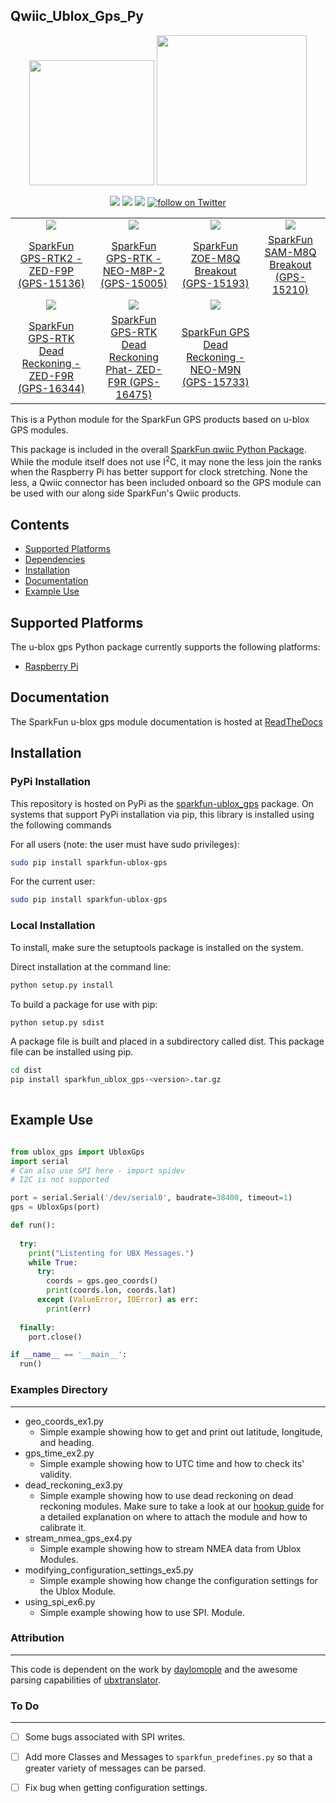 Qwiic_Ublox_Gps_Py
----

<p align="center">
   <img src="https://cdn.sparkfun.com/assets/custom_pages/2/7/2/qwiic-logo-registered.jpg"  width=200>  
   <img src="https://www.python.org/static/community_logos/python-logo-master-v3-TM.png"  width=240>   
</p>
<p align="center">
	<a href="https://pypi.org/project/sparkfun-ublox-gps/" alt="Package">
		<img src="https://img.shields.io/pypi/pyversions/sparkfun_ublox_gps.svg" /></a>
	<a href="https://github.com/sparkfun/Qwiic_Ublox_Gps_Py/issues" alt="Issues">
		<img src="https://img.shields.io/github/issues/sparkfun/Qwiic_Ublox_Gps_Py.svg" /></a>
	<a href="https://qwiic-ublox-gps-py.readthedocs.io/en/latest/index.html" alt="Documentation">
		<img src="https://readthedocs.org/projects/qwiic-ublox-gps-py/badge/?version=latest&style=flat" /></a>
	<a href="https://twitter.com/intent/follow?screen_name=sparkfun">
        	<img src="https://img.shields.io/twitter/follow/sparkfun.svg?style=social&logo=twitter"
           	 alt="follow on Twitter"></a>
</p>

<table class="table table-hover table-striped table-bordered">
  <tr align="center">
   <td><a href="https://www.sparkfun.com/products/15136"><img src="https://cdn.sparkfun.com//assets/parts/1/3/5/1/4/15136-SparkFun_GPS-RTK2_Board_-_ZED-F9P__Qwiic_-03.jpg"></a></td>
   <td><a href="https://www.sparkfun.com/products/15005"><img src="https://cdn.sparkfun.com//assets/parts/1/3/3/2/0/15005-SparkFun_GPS-RTK__Qwiic__-_NEO-M8P-2-00.jpg"></a></td>
   <td><a href="https://www.sparkfun.com/products/15193"><img src="https://cdn.sparkfun.com//assets/parts/1/3/6/1/4/15193-SparkFun_GPS_Breakout_-_U.FL__ZOE-M8__Qwiic_-01.jpg"></a></td>
   <td><a href="https://www.sparkfun.com/products/15210"><img src="https://cdn.sparkfun.com//assets/parts/1/3/6/4/8/15210-SparkFun_GPS_Breakout_-_Chip_Antenna__SAM-M8Q__Qwiic_-01.jpg"></a></td>
  </tr>
  <tr align="center">
    <td><a href="https://www.sparkfun.com/products/15136">SparkFun GPS-RTK2 - ZED-F9P (GPS-15136)</a></td>
    <td><a href="https://www.sparkfun.com/products/15005">SparkFun GPS-RTK - NEO-M8P-2 (GPS-15005)</a></td>
    <td><a href="https://www.sparkfun.com/products/15193">SparkFun ZOE-M8Q Breakout (GPS-15193)</a></td>
    <td><a href="https://www.sparkfun.com/products/15210">SparkFun SAM-M8Q Breakout (GPS-15210)</a></td>
  </tr>
  <tr align="center">
   <td><a href="https://www.sparkfun.com/products/16344"><img src="https://cdn.sparkfun.com/assets/parts/1/5/0/5/9/16344-SparkFun_GPS-RTK_Dead_Reckoning_Breakout_-_ZED-F9R__Qwiic_-01a.jpg"></a></td>
   <td><a href="https://www.sparkfun.com/products/16475"><img src="https://cdn.sparkfun.com/assets/parts/1/5/3/3/9/16475-SparkFun_GPS-RTK_Dead_Reckoning_pHAT_for_Raspberry_Pi-01.jpg"></a></td>
   <td><a href="https://www.sparkfun.com/products/15733"><img src="https://cdn.sparkfun.com/assets/parts/1/4/2/9/3/15712-SparkFun_GPS_Breakout_-_NEO-M9N__U.FL__Qwiic_-01.jpg"></a></td>
  </tr>
  <tr align="center">
    <td><a href="https://www.sparkfun.com/products/16344">SparkFun GPS-RTK Dead Reckoning - ZED-F9R (GPS-16344)</a></td>
    <td><a href="https://www.sparkfun.com/products/16475">SparkFun GPS-RTK Dead Reckoning Phat- ZED-F9R (GPS-16475)</a></td>
    <td><a href="https://www.sparkfun.com/products/15733">SparkFun GPS Dead Reckoning - NEO-M9N (GPS-15733)</a></td>
</table>

This is a Python module for the SparkFun GPS products based on u-blox GPS modules.
	
This package is included in the overall [SparkFun qwiic Python Package](https://github.com/sparkfun/Qwiic_Py). While the module itself does not use I<sup>2</sup>C, it may none the less join the ranks when the Raspberry Pi has better support for clock stretching. None the less, a Qwiic connector has been included onboard so the GPS module can be used with our along side SparkFun's Qwiic products.

## Contents
* [Supported Platforms](#supported-platforms)
* [Dependencies](#dependencies)
* [Installation](#installation)
* [Documentation](#documentation)
* [Example Use](#example-use)

Supported Platforms
--------------------
The u-blox gps Python package currently supports the following platforms:
* [Raspberry Pi](https://www.sparkfun.com/search/results?term=raspberry+pi)
<!-- Platforms to be tested
* [NVidia Jetson Nano](https://www.sparkfun.com/products/15297)
* [Google Coral Development Board](https://www.sparkfun.com/products/15318)
-->


Documentation
-------------
The SparkFun u-blox gps module documentation is hosted at [ReadTheDocs](https://qwiic-ublox-gps-py.readthedocs.io/en/latest/index.html)

Installation
-------------

### PyPi Installation
This repository is hosted on PyPi as the [sparkfun-ublox_gps](https://pypi.org/project/) package. On systems that support PyPi installation via pip, this library is installed using the following commands

For all users (note: the user must have sudo privileges):
```sh
sudo pip install sparkfun-ublox-gps
```
For the current user:

```sh
sudo pip install sparkfun-ublox-gps
```

### Local Installation
To install, make sure the setuptools package is installed on the system.

Direct installation at the command line:
```sh
python setup.py install
```

To build a package for use with pip:
```sh
python setup.py sdist
 ```
A package file is built and placed in a subdirectory called dist. This package file can be installed using pip.
```sh
cd dist
pip install sparkfun_ublox_gps-<version>.tar.gz
  
```
Example Use
---------------

```python

from ublox_gps import UbloxGps
import serial
# Can also use SPI here - import spidev
# I2C is not supported

port = serial.Serial('/dev/serial0', baudrate=38400, timeout=1)
gps = UbloxGps(port)

def run():
  
  try: 
    print("Listenting for UBX Messages.")
    while True:
      try: 
        coords = gps.geo_coords()
        print(coords.lon, coords.lat)
      except (ValueError, IOError) as err:
        print(err)
  
  finally:
    port.close()

if __name__ == '__main__':
  run()
 ```

### Examples Directory
---
* geo_coords_ex1.py 
	* Simple example showing how to get and print out latitude, longitude, and
		heading. 
* gps_time_ex2.py 
	* Simple example showing how to UTC time and how to check its' validity.
* dead_reckoning_ex3.py 
	* Simple example showing how to use dead reckoning on dead reckoning modules.
		Make sure to take a look at our [hookup guide](https://learn.sparkfun.com/tutorials/sparkfun-gps-rtk-dead-reckoning-zed-f9r-hookup-guide) for a detailed explanation on
		where to attach the module and how to calibrate it. 
* stream_nmea_gps_ex4.py 
	* Simple example showing how to stream NMEA data from Ublox Modules.
* modifying_configuration_settings_ex5.py 
	* Simple example showing how change the configuration settings for the Ublox
		Module. 
* using_spi_ex6.py 
	* Simple example showing how to use SPI. 
		Module. 

### Attribution
---
This code is dependent on the work by [daylomople](https://github.com/dalymople) and the awesome parsing capabilities of [ubxtranslator](https://github.com/dalymople/ubxtranslator). 

### To Do
---
* [ ] Some bugs associated with SPI writes.
* [ ] Add more Classes and Messages to `sparkfun_predefines.py` so that a
	greater variety of messages can be parsed. 
* [ ] Fix bug when getting configuration settings. 




